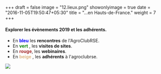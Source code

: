 +++
draft = false
image = "12.lieux.png"
showonlyimage = true
date = "2016-11-05T19:50:47+05:30"
title = "...en Hauts-de-France."
weight = 7
+++

<!--more-->

#### Explorer les évènements 2019 et les adhérents.

- En <span style='color:blue'>**bleu** </span> les **rencontres** de l'AgroClubRSE.
- En <span style='color:green '>**vert** </span>, les **visites de sites**.
- En <span style='color:brown'>**rouge**</span>,   les **webinaires**.
- En <span style='color:BurlyWood  '>**beige** </span>, les **adhérents** à l'agroclubrse.

[![](https://res.cloudinary.com/julienmottet/image/upload/v1575473623/Contenus/carte2019.png)](https://umap.openstreetmap.fr/fr/map/evenements-et-adherents-agroclubrse-2019_395770)
